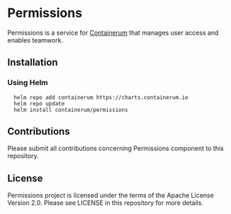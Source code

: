 # Permissions 
Permissions is a service for [Containerum](https://github.com/containerum/containerum) that manages user access and enables teamwork.

## Installation

### Using Helm

```
  helm repo add containerum https://charts.containerum.io
  helm repo update
  helm install containerum/permissions
```
## Contributions
Please submit all contributions concerning Permissions component to this repository.

## License

Permissions project is licensed under the terms of the Apache License Version 2.0. Please see LICENSE in this repository for more details.
